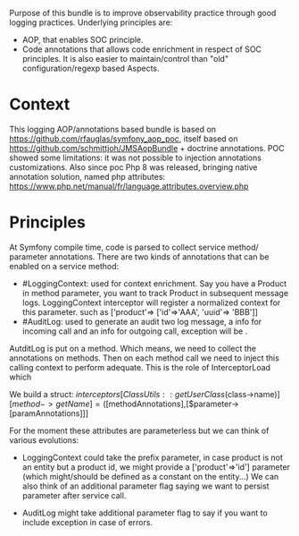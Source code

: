 Purpose of this bundle is to improve observability practice through good logging practices.
Underlying principles are:
- AOP, that enables SOC principle.
- Code annotations that allows code enrichment in respect of SOC principles. It is also easier to maintain/control than "old" configuration/regexp based Aspects. 

# Context
This logging AOP/annotations based bundle is based on https://github.com/rfauglas/symfony_aop_poc, itself based on
https://github.com/schmittjoh/JMSAopBundle + doctrine annotations.
POC showed some limitations: it was not possible to injection annotations customizations.
Also since poc Php 8 was released, bringing native annotation solution, named php attributes: https://www.php.net/manual/fr/language.attributes.overview.php

# Principles
At Symfony compile time, code is parsed to collect service method/ parameter annotations.
There are two kinds of annotations that can be enabled on a service method:
- \#LoggingContext: used for context enrichment. Say you have a Product in method parameter, you want to track Product in subsequent message logs. LoggingContext interceptor will register a normalized  context for this parameter. such as ['product'=> ['id'=>'AAA', 'uuid'=> 'BBB']]
- \#AuditLog: used to generate an audit two log message, a info for incoming call and an info for outgoing call, exception will be  .

AutditLog is put on a method. Which means, we need to collect the annotations on methods. 
Then on each method call we need to inject this calling context to perform adequate.
This is the role of InterceptorLoad which  


We build a  struct:
$interceptors[ClassUtils::getUserClass($class->name)][$method->getName]=([$methodAnnotations],[$parameter->[paramAnnotations]]]


For the moment these attributes are parameterless but we can think of various evolutions:
- LoggingContext could take the prefix parameter, in case product is not an entity but a product id, we might provide a ['product'=>'id'] parameter (which might/should be defined as a constant on the entity...)
We can also think of an additional parameter flag saying we want to persist parameter after service call.

- AuditLog might take additional parameter flag to say if you want to include exception in case of errors. 
